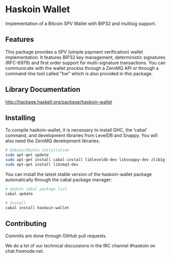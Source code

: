 # Haskoin Wallet

Implementation of a Bitcoin SPV Wallet with BIP32 and multisig support.

## Features

This package provides a SPV (simple payment verification) wallet implementation.
It features BIP32 key management, deterministic signatures (RFC-6979) and first
order support for multi-signature transactions. You can communicate with the
wallet process through a ZeroMQ API or through a command-line tool called "hw"
which is also provided in this package. 

## Library Documentation

http://hackage.haskell.org/package/haskoin-wallet

## Installing

To compile haskoin-wallet, it is necessary to install GHC, the ‘cabal’ command,
and development libraries from LevelDB and Snappy. You will also need the
ZeroMQ development libraries.

```sh
# Debian/Ubuntu installation
sudo apt-get update
sudo apt-get install cabal-install libleveldb-dev libsnappy-dev zlib1g-dev
sudo apt-get install libzmq3-dev
```

You can install the latest stable version of the haskoin-wallet package
automatically through the cabal package manager:

```sh
# Update cabal package list
cabal update

# Install
cabal install haskoin-wallet
```

## Contributing

Commits are done through GitHub pull requests.

We do a lot of our technical discussions in the IRC channel #haskoin on
chat.freenode.net.
